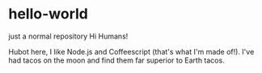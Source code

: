 # hello-world
just a normal repository
Hi Humans!

Hubot here, I like Node.js and Coffeescript (that's what I'm made of!).
I've had tacos on the moon and find them far superior to Earth tacos.
